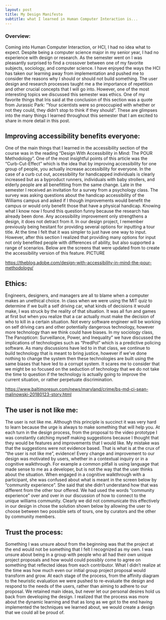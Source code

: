 ```yaml
---
layout: post
title: My Design Manifesto 
subtitle: what I learned in Human Computer Interaction is...
---
```

 
 
 ### Overview:
 
Coming into Human Computer Interaction, or HCI, I had no idea what to expect. Despite being a computer science major in my senior year, I had no experience with design or research. As the semester went on I was pleasantly surprised to find a crossover between one of my favorite subjects, sociology, and computer science. I have enjoyed the ways the HCI has taken our learning away from implementation and pushed me to consider the reasons why I should or should not build something. The user design and research processes taught me a the importance of repetition and other crucial concepts that I will go into. However, one of the most interesting topics we discussed this semester was ethics. One of my favorite things that Iris said at the conclusion of this section was a quote from Jurassic Park: “Your scientists were so preoccupied with whether or not they could, they didn’t stop to think if they should”. These are glimpses into the many things I learned throughout this semester that I am excited to share in more detail in this post.

## Improving accessibility benefits everyone:

One of the main things that I learned in the accessibility section of the course was in the reading “Design With Accessibility in Mind: The POUR Methodology”. One of the most insightful points of this article was the “Curb-Cut-Effect” which is the idea that by improving accessibility for one group of people, you actually increase accessibility for everyone. In the case of a curb cut out, accessibility for handicapped individuals is clearly increased but as a byproduct runners, individuals with baby strollers, and elderly people are all benefitting from the same change. Late in the semester I received an invitation for a survey from a psychology class. The survey was asking questions about the handicap accessibility of the Williams campus and asked if I though improvements would benefit the campus or would only benefit those that have a physical handicap. Knowing what I know now I found this question funny because the research has already been done. Any accessibility improvement only strengthens a design, it does not detract from it. In our design project, I remember previously being hesitant for providing several options for inputting a tour title. At the time I felt that it was simpler to just have one way to input. However, after this section I realized that providing many options for input not only benefited people with differences of ability, but also supported a range of scenarios. Below are the screens that were updated from to create the accessibility version of this feature. 
PICTURE

 <https://theblog.adobe.com/design-with-accessibility-in-mind-the-pour-methodology/>

## Ethics:

Engineers, designers, and managers are all to blame when a computer makes an unethical choice. In class when we were using the MIT quiz to determine if we built a self driving car, what kinds of decisions it would make, I was struck by the reality of that situation. It was all fun and games at first but when you realize that a car actually must make the decision of who to kill in a certain situation. Not every software engineer will be working on self driving cars and other potentially dangerous technology, however more technology than we think could have biases. In my sociology class, The Panopticon: Surveillance, Power, and Inequality” we have discussed the implications of technologies such as “PredPol” which is a predictive policing software. As many discussions have led to in that class, we continue to build technology that is meant to bring justice, however if we’ve done nothing to change the system then these technologies are built using the same biases that have led to a corrupt system. It scares me to consider that we might be so focused on the seduction of technology that we do not take the time to question if the technology is actually going to improve the current situation, or rather perpetuate discrimination. 

https://www.baltimoresun.com/news/maryland/crime/bs-md-ci-sean-malinowski-20180123-story.html

## The user is not like me:

The user is not like me. Although this principle is succinct it was very hard to learn because the urge is always to make something that will help you. At each turn in the  design process, from the proposal to the video prototype I was constantly catching myself making suggestions because I thought that they would be features and improvements that I would like. My mistake was that the suggestions were not evidence based. That is what is at the crux of “the user is not like me”, evidence! Every change and improvement to our design was motivated by users, whether in a contextual inquiry or in a cognitive walkthrough. For example a common pitfall is using language that made sense to me as a developer, but is not the way that the user thinks about the situation. When engaged in a cognitive walkthrough with a participant, she was confused about what is meant in the screen below by “community experience”. She said that she didn’t understand how that was different from the other tour offered. We had used the words “community experience” over and over in our discussion of how to connect to the unique williams community. Clearly we did not communicate this effectively in our design in chose the solution shown below by allowing the user to choose between two possible sets of tours, one by curators and the other by community members.  




## Trust the process:

Something I was unsure about from the beginning was that the project at the end would not be something that I felt I recognized as my own. I was unsure about being in a group with people who all had their own unique project proposals and how would could possibly come to agree on something that reflected ideas from each contributor. What I didn’t realize at the time was how much even our initial group project proposal would transform and grow. At each stage of the process, from the affinity diagram to the heuristic evaluation we were pushed to re-evaluate the design and respond to the needs of the users, rather than aiming to adhere to our proposal. We retained main ideas, but never let our personal desires hold us back from developing the design. I realized that the process was more about the dynamic learning and that as long as we got to the end having implemented the techniques we learned about, we would create a design that we could all be proud of. 
